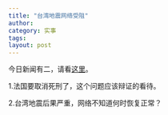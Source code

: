 ```yaml
---
title: "台湾地震网络受阻"
author:
category: 实事
tags: 
layout: post
---
```

今日新闻有二，请看<a href="http://www.francaisblog.com.cn/node/455">这里</a>。

1.法国要取消死刑了，这个问题应该辩证的看待。

2.台湾地震后果严重，网络不知道何时恢复正常？

